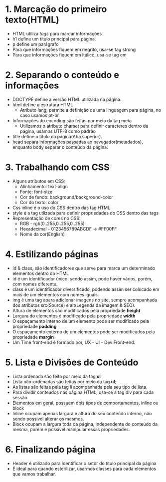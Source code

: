 # 1. Marcação do primeiro texto(HTML)
- HTML utiliza *tags* para marcar informações
- h1 define um título principal para página.
- p define um parágrafo
- Para que informações fiquem em negrito, usa-se tag strong
- Para que informações fiquem em itálico, usa-se tag em

# 2. Separando o conteúdo e informações
- DOCTYPE define a versão HTML utilizada na página.
- html define a estrutura HTML
    - Atributo lang, permite a definição de uma linguagem para página, no caso usamos pt-br
- Informações do encoding são feitas por meio da tag meta
    - Utilizamos o atributo charset para definir caracteres dentro da página, usamos UTF-8 como padrão
- title define o título da página(Aba superior).
- head separa informações passadas ao navegador(metadados), enquanto body separar o conteúdo da página.

# 3. Trabalhando com CSS
- Alguns atributos em CSS:
    - Alinhamento: text-align
    - Fonte: font-size
    - Cor de fundo: background/background-color
    - Cor do texto: color
- Css inline é o uso do CSS dentro das tag HTML
- style é a tag utlizada para definir propriedades do CSS dentro das tags
- Representação de cores no CSS:
    - RGB - rgb(0..255,0..255,0..255)
    - Hexadecimal - 0123456789ABCDF -> #FF00FF
    - Nome da cor(English)

# 4. Estilizando páginas
- id & class, são identificadores que serve para marca um determinado elementos dentro do HTML
- id é um identificador único, sendo assim, pode haver vários, porém, com nomes diferente.
- class é um identificador diversificado, podendo assim ser colocado em mais de um elementos com nomes iguais.
- img é uma tag apara adicionar imagens no site, sempre acompanhada dos atributos src(Source) e alt(Legenda da imagem & SEO).
- Altura de elementos são modificados pela propriedade **height**
- Largura do elementos é modificado pela propriedade **width**
- O espaçamento interno de um elemento pode ser modificado pela propriedade **padding**
- O espaçamento externo de um elementos pode ser modificados pela propriedade **margin**
- Um Time front-end é formado por, UX - UI - Dev Front-end.

# 5. Lista e Divisões de Conteúdo
- Lista ordenada são feita por meio da tag **ol**
- Lista não-ordenadas são feitas por meio da tag **ul**;
- As listas são feitas pela tag li acompanhada pela seu tipo de lista.
- Para dividir conteúdos nas página HTML, usa-se a tag div para cada sessão
- Elementos em geral, possuem dois tipos de comportamentos, inline ou block
- Inline ocupam apenas largura e altura do seu conteúdo interno, não sendo possível alterar os mesmos.
- Block ocupam a largura toda da página, independente do conteúdo da mesma, porém é possivel manipular essas propriedades.

# 6. Finalizando página
- Header é utilizado para identificar o setor do título principal da página
- É ideal para quando esterilizar, usarmos classes para cada elementos que vamos trabalhar.


